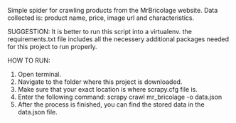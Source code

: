 Simple spider for crawling products from the MrBricolage website.
Data collected is: product name, price, image url and characteristics.

SUGGESTION:
It is better to run this script into a virtualenv. 
the requirements.txt file includes all the necessery additional packages
needed for this project to run properly.


HOW TO RUN:
1. Open terminal.
2. Navigate to the folder where this project is downloaded.
3. Make sure that your exact location is where scrapy.cfg file is.
4. Enter the following command: scrapy crawl mr_bricolage -o data.json
5. After the process is finished, you can find the stored data in the
data.json file.
